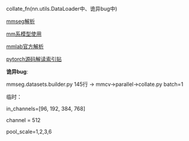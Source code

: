 collate_fn(nn.utils.DataLoader中、诡异bug中)



[mmseg解析](https://blog.csdn.net/qq_32425195/article/details/110392397)

[mm系模型使用](https://zhuanlan.zhihu.com/p/163747610)

[mmlab官方解析](https://www.zhihu.com/people/openmmlab/)

[pytorch源码解读索引贴](https://zhuanlan.zhihu.com/p/328674159)





**诡异bug**:

mmseg.datasets.builder.py 145行 -> mmcv->parallel->collate.py batch=1



临时：





in_channels=[96, 192, 384, 768]

channel = 512

pool_scale=1,2,3,6



